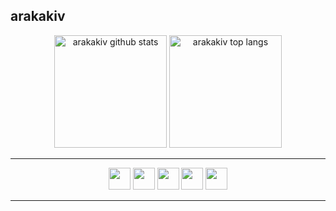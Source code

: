 ## arakakiv

<div align="center">
  <img height="180em" alt="arakakiv github stats" src="https://github-readme-stats.vercel.app/api?username=arakakiv&show_icons=true&theme=gotham"/>
  <img height="180em" alt= "arakakiv top langs" src="https://github-readme-stats.vercel.app/api/top-langs/?username=arakakiv&theme=gotham&layout=compact" />
</div>

<hr>

<div align="center">
  <img width="35em" src="https://cdn.jsdelivr.net/gh/devicons/devicon/icons/dotnetcore/dotnetcore-original.svg" />
  <img width="35em" src="https://cdn.jsdelivr.net/gh/devicons/devicon/icons/csharp/csharp-original.svg" />
  <img width="35em" src="https://cdn.jsdelivr.net/gh/devicons/devicon/icons/angularjs/angularjs-original.svg" />
  <img width="35em" src="https://cdn.jsdelivr.net/gh/devicons/devicon/icons/typescript/typescript-original.svg" />
  <img width="35em" src="https://cdn.jsdelivr.net/gh/devicons/devicon/icons/docker/docker-original.svg" />
</div>

<hr>
